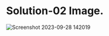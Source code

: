# Solution-02 Image.
![Screenshot 2023-09-28 142019](https://github.com/Khush0031/pw-skills-full-stack-web-dev-assignment-solution/assets/121889921/61e976b9-9943-4df1-9d20-dbedaae1c8e7)
